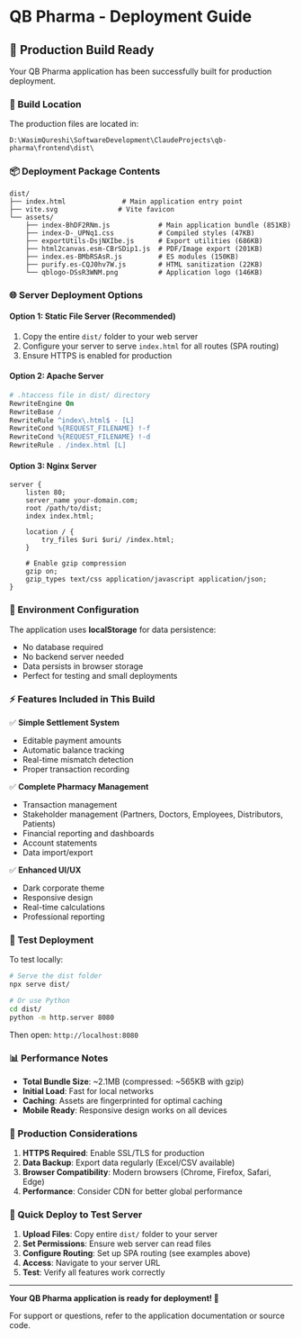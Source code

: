 # QB Pharma - Deployment Guide

## 🚀 Production Build Ready

Your QB Pharma application has been successfully built for production deployment.

### 📁 Build Location
The production files are located in:
```
D:\WasimQureshi\SoftwareDevelopment\ClaudeProjects\qb-pharma\frontend\dist\
```

### 📦 Deployment Package Contents

```
dist/
├── index.html              # Main application entry point
├── vite.svg               # Vite favicon
└── assets/
    ├── index-BhDF2RNm.js            # Main application bundle (851KB)
    ├── index-D-_UPNq1.css           # Compiled styles (47KB)
    ├── exportUtils-DsjNXIbe.js      # Export utilities (686KB)
    ├── html2canvas.esm-CBrSDip1.js  # PDF/Image export (201KB)
    ├── index.es-BMbRSAsR.js         # ES modules (150KB)
    ├── purify.es-CQJ0hv7W.js        # HTML sanitization (22KB)
    └── qblogo-DSsR3WNM.png          # Application logo (146KB)
```

### 🌐 Server Deployment Options

#### Option 1: Static File Server (Recommended)
1. Copy the entire `dist/` folder to your web server
2. Configure your server to serve `index.html` for all routes (SPA routing)
3. Ensure HTTPS is enabled for production

#### Option 2: Apache Server
```apache
# .htaccess file in dist/ directory
RewriteEngine On
RewriteBase /
RewriteRule ^index\.html$ - [L]
RewriteCond %{REQUEST_FILENAME} !-f
RewriteCond %{REQUEST_FILENAME} !-d
RewriteRule . /index.html [L]
```

#### Option 3: Nginx Server
```nginx
server {
    listen 80;
    server_name your-domain.com;
    root /path/to/dist;
    index index.html;

    location / {
        try_files $uri $uri/ /index.html;
    }

    # Enable gzip compression
    gzip on;
    gzip_types text/css application/javascript application/json;
}
```

### 🔧 Environment Configuration

The application uses **localStorage** for data persistence:
- No database required
- No backend server needed
- Data persists in browser storage
- Perfect for testing and small deployments

### ⚡ Features Included in This Build

✅ **Simple Settlement System**
- Editable payment amounts
- Automatic balance tracking
- Real-time mismatch detection
- Proper transaction recording

✅ **Complete Pharmacy Management**
- Transaction management
- Stakeholder management (Partners, Doctors, Employees, Distributors, Patients)
- Financial reporting and dashboards
- Account statements
- Data import/export

✅ **Enhanced UI/UX**
- Dark corporate theme
- Responsive design
- Real-time calculations
- Professional reporting

### 🧪 Test Deployment

To test locally:
```bash
# Serve the dist folder
npx serve dist/

# Or use Python
cd dist/
python -m http.server 8080
```

Then open: `http://localhost:8080`

### 📊 Performance Notes

- **Total Bundle Size**: ~2.1MB (compressed: ~565KB with gzip)
- **Initial Load**: Fast for local networks
- **Caching**: Assets are fingerprinted for optimal caching
- **Mobile Ready**: Responsive design works on all devices

### 🔐 Production Considerations

1. **HTTPS Required**: Enable SSL/TLS for production
2. **Data Backup**: Export data regularly (Excel/CSV available)
3. **Browser Compatibility**: Modern browsers (Chrome, Firefox, Safari, Edge)
4. **Performance**: Consider CDN for better global performance

### 🚀 Quick Deploy to Test Server

1. **Upload Files**: Copy entire `dist/` folder to your server
2. **Set Permissions**: Ensure web server can read files
3. **Configure Routing**: Set up SPA routing (see examples above)
4. **Access**: Navigate to your server URL
5. **Test**: Verify all features work correctly

---

**Your QB Pharma application is ready for deployment! 🎉**

For support or questions, refer to the application documentation or source code.